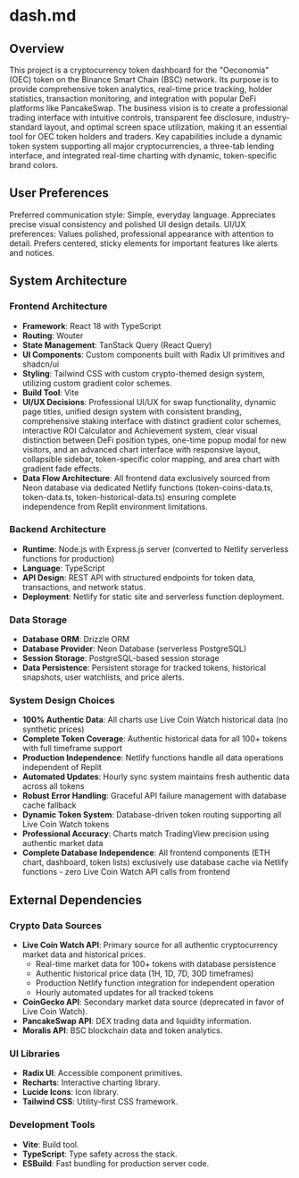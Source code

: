 # dash.md

## Overview
This project is a cryptocurrency token dashboard for the "Oeconomia" (OEC) token on the Binance Smart Chain (BSC) network. Its purpose is to provide comprehensive token analytics, real-time price tracking, holder statistics, transaction monitoring, and integration with popular DeFi platforms like PancakeSwap. The business vision is to create a professional trading interface with intuitive controls, transparent fee disclosure, industry-standard layout, and optimal screen space utilization, making it an essential tool for OEC token holders and traders. Key capabilities include a dynamic token system supporting all major cryptocurrencies, a three-tab lending interface, and integrated real-time charting with dynamic, token-specific brand colors.

## User Preferences
Preferred communication style: Simple, everyday language. Appreciates precise visual consistency and polished UI design details.
UI/UX preferences: Values polished, professional appearance with attention to detail. Prefers centered, sticky elements for important features like alerts and notices.

## System Architecture

### Frontend Architecture
- **Framework**: React 18 with TypeScript
- **Routing**: Wouter
- **State Management**: TanStack Query (React Query)
- **UI Components**: Custom components built with Radix UI primitives and shadcn/ui
- **Styling**: Tailwind CSS with custom crypto-themed design system, utilizing custom gradient color schemes.
- **Build Tool**: Vite
- **UI/UX Decisions**: Professional UI/UX for swap functionality, dynamic page titles, unified design system with consistent branding, comprehensive staking interface with distinct gradient color schemes, interactive ROI Calculator and Achievement system, clear visual distinction between DeFi position types, one-time popup modal for new visitors, and an advanced chart interface with responsive layout, collapsible sidebar, token-specific color mapping, and area chart with gradient fade effects.
- **Data Flow Architecture**: All frontend data exclusively sourced from Neon database via dedicated Netlify functions (token-coins-data.ts, token-data.ts, token-historical-data.ts) ensuring complete independence from Replit environment limitations.

### Backend Architecture
- **Runtime**: Node.js with Express.js server (converted to Netlify serverless functions for production)
- **Language**: TypeScript
- **API Design**: REST API with structured endpoints for token data, transactions, and network status.
- **Deployment**: Netlify for static site and serverless function deployment.

### Data Storage
- **Database ORM**: Drizzle ORM
- **Database Provider**: Neon Database (serverless PostgreSQL)
- **Session Storage**: PostgreSQL-based session storage
- **Data Persistence**: Persistent storage for tracked tokens, historical snapshots, user watchlists, and price alerts.

### System Design Choices
- **100% Authentic Data**: All charts use Live Coin Watch historical data (no synthetic prices)
- **Complete Token Coverage**: Authentic historical data for all 100+ tokens with full timeframe support
- **Production Independence**: Netlify functions handle all data operations independent of Replit
- **Automated Updates**: Hourly sync system maintains fresh authentic data across all tokens
- **Robust Error Handling**: Graceful API failure management with database cache fallback
- **Dynamic Token System**: Database-driven token routing supporting all Live Coin Watch tokens
- **Professional Accuracy**: Charts match TradingView precision using authentic market data
- **Complete Database Independence**: All frontend components (ETH chart, dashboard, token lists) exclusively use database cache via Netlify functions - zero Live Coin Watch API calls from frontend

## External Dependencies

### Crypto Data Sources
- **Live Coin Watch API**: Primary source for all authentic cryptocurrency market data and historical prices.
  - Real-time market data for 100+ tokens with database persistence
  - Authentic historical price data (1H, 1D, 7D, 30D timeframes) 
  - Production Netlify function integration for independent operation
  - Hourly automated updates for all tracked tokens
- **CoinGecko API**: Secondary market data source (deprecated in favor of Live Coin Watch).
- **PancakeSwap API**: DEX trading data and liquidity information.
- **Moralis API**: BSC blockchain data and token analytics.

### UI Libraries
- **Radix UI**: Accessible component primitives.
- **Recharts**: Interactive charting library.
- **Lucide Icons**: Icon library.
- **Tailwind CSS**: Utility-first CSS framework.

### Development Tools
- **Vite**: Build tool.
- **TypeScript**: Type safety across the stack.
- **ESBuild**: Fast bundling for production server code.
